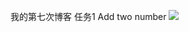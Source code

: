 我的第七次博客
任务1  Add two number
![](C:\Users\周京有\Desktop\软导作业\homework\images\微信图片_20181115211458.png)

